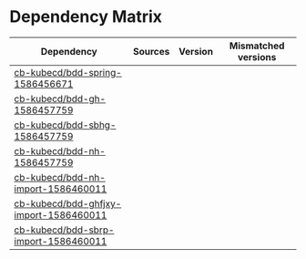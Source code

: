 # Dependency Matrix

Dependency | Sources | Version | Mismatched versions
---------- | ------- | ------- | -------------------
[cb-kubecd/bdd-spring-1586456671](https://github.com/cb-kubecd/bdd-spring-1586456671.git) |  | []() | 
[cb-kubecd/bdd-gh-1586457759](https://github.com/cb-kubecd/bdd-gh-1586457759.git) |  | []() | 
[cb-kubecd/bdd-sbhg-1586457759](https://github.com/cb-kubecd/bdd-sbhg-1586457759.git) |  | []() | 
[cb-kubecd/bdd-nh-1586457759](https://github.com/cb-kubecd/bdd-nh-1586457759.git) |  | []() | 
[cb-kubecd/bdd-nh-import-1586460011](https://github.com/cb-kubecd/bdd-nh-import-1586460011.git) |  | []() | 
[cb-kubecd/bdd-ghfjxy-import-1586460011](https://github.com/cb-kubecd/bdd-ghfjxy-import-1586460011.git) |  | []() | 
[cb-kubecd/bdd-sbrp-import-1586460011](https://github.com/cb-kubecd/bdd-sbrp-import-1586460011.git) |  | []() | 
